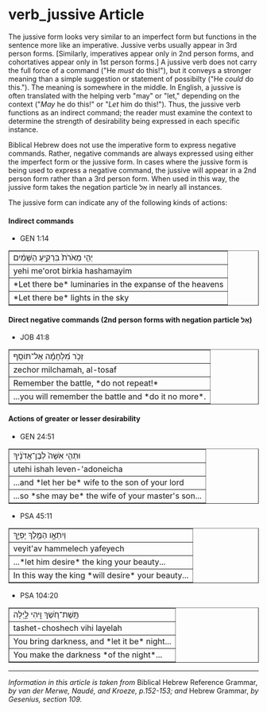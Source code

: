 # verb_jussive Article
The jussive form looks very similar to an imperfect form but functions in the sentence more like an imperative.  Jussive verbs usually appear in 3rd person forms.  [Similarly, imperatives appear only in 2nd person forms, and cohortatives appear only in 1st person forms.]  A jussive verb does not carry the full force of a command ("He *must* do this!"), but it conveys a stronger meaning than a simple suggestion or statement of possibilty ("He *could* do this.").  The meaning is somewhere in the middle.  In English, a jussive is often translated with the helping verb "may" or "let," depending on the context ("*May* he do this!" or "*Let* him do this!").  Thus, the jussive verb functions as an indirect command; the reader must examine the context to determine the strength of desirability being expressed in each specific instance.

Biblical Hebrew does not use the imperative form to express negative commands.  Rather, negative commands are always expressed using either the imperfect form or the jussive form.  In cases where the jussive form is being used to express a negative command, the jussive will appear in a 2nd person form rather than a 3rd person form.  When used in this way, the jussive form takes the negation particle אַל in nearly all instances.


The jussive form can indicate any of the following kinds of actions:

#### Indirect commands

* GEN 1:14
<table border="1" class="docutils">
<colgroup>
<col width="100%" />
</colgroup>
<tbody valign="top">
<tr class="row-odd"><td>יְהִ֤י מְאֹרֹת֙ בִּרְקִ֣יעַ הַשָּׁמַ֔יִם</td>
</tr>
<tr class="row-even"><td>yehi me'orot birkia hashamayim</td>
</tr>
<tr class="row-odd"><td>*Let there be* luminaries in the expanse of the heavens</td>
</tr>
<tr class="row-even"><td>*Let there be* lights in the sky</td>
</tr>
</tbody>
</table>

#### Direct negative commands (2nd person forms with negation particle אַל)

* JOB 41:8
<table border="1" class="docutils">
<colgroup>
<col width="100%" />
</colgroup>
<tbody valign="top">
<tr class="row-odd"><td>זְכֹ֥ר מִ֝לְחָמָ֗ה אַל־תּוֹסַֽף</td>
</tr>
<tr class="row-even"><td>zechor milchamah, al-tosaf</td>
</tr>
<tr class="row-odd"><td>Remember the battle, *do not repeat!*</td>
</tr>
<tr class="row-even"><td>...you will remember the battle and *do it no more*.</td>
</tr>
</tbody>
</table>

#### Actions of greater or lesser desirability

* GEN 24:51
<table border="1" class="docutils">
<colgroup>
<col width="100%" />
</colgroup>
<tbody valign="top">
<tr class="row-odd"><td>וּתְהִ֤י אִשָּׁה֙ לְבֶן־אֲדֹנֶ֔יךָ</td>
</tr>
<tr class="row-even"><td>utehi ishah leven-'adoneicha</td>
</tr>
<tr class="row-odd"><td>...and *let her be* wife to the son of your lord</td>
</tr>
<tr class="row-even"><td>...so *she may be* the wife of your master's son...</td>
</tr>
</tbody>
</table>

* PSA 45:11
<table border="1" class="docutils">
<colgroup>
<col width="100%" />
</colgroup>
<tbody valign="top">
<tr class="row-odd"><td>וְיִתְאָ֣ו הַמֶּ֣לֶךְ יָפְיֵ֑ךְ</td>
</tr>
<tr class="row-even"><td>veyit'av hammelech yafeyech</td>
</tr>
<tr class="row-odd"><td>...*let him desire* the king your beauty...</td>
</tr>
<tr class="row-even"><td>In this way the king *will desire* your beauty...</td>
</tr>
</tbody>
</table>

* PSA 104:20
<table border="1" class="docutils">
<colgroup>
<col width="100%" />
</colgroup>
<tbody valign="top">
<tr class="row-odd"><td>תָּֽשֶׁת־חֹ֭שֶׁךְ וִ֣יהִי לָ֑יְלָה</td>
</tr>
<tr class="row-even"><td>tashet-choshech vihi layelah</td>
</tr>
<tr class="row-odd"><td>You bring darkness, and *let it be* night...</td>
</tr>
<tr class="row-even"><td>You make the darkness *of the night*...</td>
</tr>
</tbody>
</table>



-----

*Information in this article is taken from* Biblical Hebrew Reference Grammar, *by van der Merwe, Naudé, and Kroeze, p.152-153; and* Hebrew Grammar, *by Gesenius, section 109.*